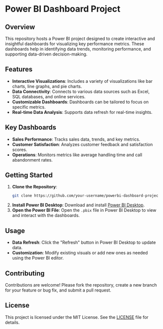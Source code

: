 

# Power BI Dashboard Project

## Overview
This repository hosts a Power BI project designed to create interactive and insightful dashboards for visualizing key performance metrics. These dashboards help in identifying data trends, monitoring performance, and supporting data-driven decision-making.

## Features
- **Interactive Visualizations**: Includes a variety of visualizations like bar charts, line graphs, and pie charts.
- **Data Connectivity**: Connects to various data sources such as Excel, SQL databases, and online services.
- **Customizable Dashboards**: Dashboards can be tailored to focus on specific metrics.
- **Real-time Data Analysis**: Supports data refresh for real-time insights.

## Key Dashboards
- **Sales Performance**: Tracks sales data, trends, and key metrics.
- **Customer Satisfaction**: Analyzes customer feedback and satisfaction scores.
- **Operations**: Monitors metrics like average handling time and call abandonment rates.

## Getting Started
1. **Clone the Repository**:
   ```bash
   git clone https://github.com/your-username/powerbi-dashboard-project.git
   ```
2. **Install Power BI Desktop**: Download and install [Power BI Desktop](https://powerbi.microsoft.com/desktop/).
3. **Open the Power BI File**: Open the `.pbix` file in Power BI Desktop to view and interact with the dashboards.

## Usage
- **Data Refresh**: Click the "Refresh" button in Power BI Desktop to update data.
- **Customization**: Modify existing visuals or add new ones as needed using the Power BI editor.

## Contributing
Contributions are welcome! Please fork the repository, create a new branch for your feature or bug fix, and submit a pull request.

## License
This project is licensed under the MIT License. See the [LICENSE](LICENSE) file for details.


